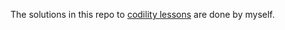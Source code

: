 The solutions in this repo to [codility lessons](https://app.codility.com/programmers/ "codility lessons") are done by myself.
